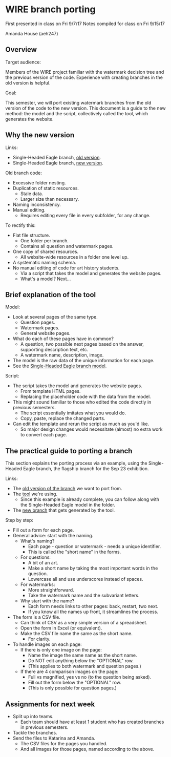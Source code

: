 
# WIRE branch porting

First presented in class on Fri 9/7/17
Notes compiled for class on Fri 9/15/17

Amanda House (aeh247)

## Overview

Target audience:

Members of the WIRE project familiar with the watermark decision tree and the previous version of the code. Experience with creating branches in the old version is helpful.

Goal:

This semester, we will port existing watermark branches from the old version of the code to the new version. This document is a guide to the new method: the model and the script, collectively called the tool, which generates the website.

## Why the new version

Links:

* Single-Headed Eagle branch, [old version](https://github.com/rembrandtwireproject/wiretools/tree/master/branch_example_v1).
* Single-Headed Eagle branch, [new version](https://github.com/rembrandtwireproject/rembrandtwireproject.github.io/tree/master/single_headed_eagle).

Old branch code:

* Excessive folder nesting.
* Duplication of static resources.
    * Stale data.
    * Larger size than necessary.
* Naming inconsistency.
* Manual editing.
    * Requires editing every file in every subfolder, for any change.

To rectify this:

* Flat file structure.
    * One folder per branch.
    * Contains all question and watermark pages.
* One copy of shared resources.
    * All website-wide resources in a folder one level up.
* A systematic naming schema.
* No manual editing of code for art history students.
    * Via a script that takes the model and generates the website pages.
    * What's a model? Next...

## Brief explanation of the tool

Model:

* Look at several pages of the same type.
    * Question pages.
    * Watermark pages.
    * General website pages.
* What do each of these pages have in common?
    * A question, two possible next pages based on the answer, supporting description text, etc.
    * A watermark name, description, image.
* The model is the raw data of the unique information for each page.
* See the [Single-Headed Eagle branch model](https://github.com/rembrandtwireproject/wiretools/tree/master/branch_generator/single_headed_eagle).

Script:

* The script takes the model and generates the website pages.
    * From template HTML pages.
    * Replacing the placeholder code with the data from the model.
* This might sound familiar to those who edited the code directly in previous semesters.
    * The script essentially imitates what you would do.
    * Copy, paste, replace the changed parts.
* Can edit the template and rerun the script as much as you'd like.
    * So major design changes would necessitate (almost) no extra work to convert each page.

## The practical guide to porting a branch

This section explains the porting process via an example, using the Single-Headed Eagle branch, the flagship branch for the Sep 23 exhibition.

Links:

* The [old version of the branch](https://github.com/rembrandtwireproject/wiretools/tree/master/branch_example_v1) we want to port from.
* The [tool](https://github.com/rembrandtwireproject/wiretools/tree/master/branch_generator/single_headed_eagle) we're using.
    * Since this example is already complete, you can follow along with the Single-Headed Eagle model in the folder.
* The [new branch](https://github.com/rembrandtwireproject/rembrandtwireproject.github.io/tree/master/single_headed_eagle) that gets generated by the tool.

Step by step:

* Fill out a form for each page.
* General advice: start with the naming.
    * What's naming?
        * Each page - question or watermark - needs a unique identifier.
        * This is called the "short name" in the forms.
    * For questions:
        * A bit of an art.
        * Make a short name by taking the most important words in the question.
        * Lowercase all and use underscores instead of spaces.
    * For watermarks:
        * More straightforward.
        * Take the watermark name and the subvariant letters.
    * Why start with the name?
        * Each form needs links to other pages: back, restart, two next.
        * If you know all the names up front, it streamlines the process.
* The form is a CSV file.
    * Can think of CSV as a very simple version of a spreadsheet.
    * Open the form in Excel (or equivalent).
    * Make the CSV file name the same as the short name.
        * For clarity.
* To handle images on each page:
    * If there is only one image on the page:
        * Name the image the same name as the short name.
        * Do NOT edit anything below the "OPTIONAL" row.
        * (This applies to both watermark and question pages.)
    * If there are 4 comparison images on the page:
        * Full vs magnified, yes vs no (to the question being asked).
        * Fill out the form below the "OPTIONAL" row.
        * (This is only possible for question pages.)

## Assignments for next week

* Split up into teams.
    * Each team should have at least 1 student who has created branches in previous semesters.
* Tackle the branches.
* Send the files to Katarina and Amanda.
    * The CSV files for the pages you handled.
    * And all images for those pages, named according to the above.
